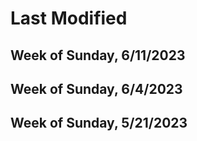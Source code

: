 # Last Modified

## Week of Sunday, 6/11/2023

## Week of Sunday, 6/4/2023

## Week of Sunday, 5/21/2023
